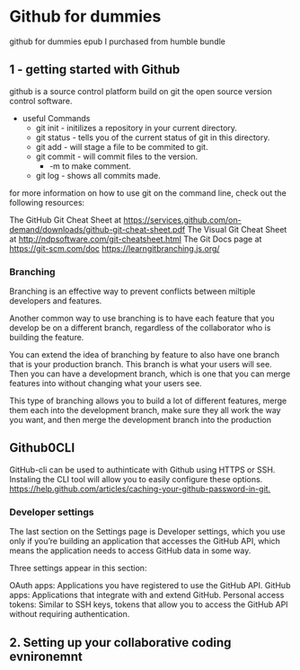 # Github for dummies

github for dummies epub I purchased from humble bundle

## 1 - getting started with Github

github is a source control platform build on git the open source version control software.

* useful Commands
  * git init - initilizes a repository in your current directory.
  * git status - tells you of the current status of git in this directory.
  * git add - will stage a file to be commited to git.
  * git commit - will commit files to the version.
    * -m to make comment.
  * git log - shows all commits made.

for more information on how to use git on the command line, check out the following resources:

The GitHub Git Cheat Sheet at <https://services.github.com/on-demand/downloads/github-git-cheat-sheet.pdf>
The Visual Git Cheat Sheet at <http://ndpsoftware.com/git-cheatsheet.html>
The Git Docs page at <https://git-scm.com/doc>
<https://learngitbranching.js.org/>

### Branching

Branching is an effective way to prevent conflicts between miltiple developers and features.

Another common way to use branching is to have each feature that you develop be on a different branch, regardless of the collaborator who is building the feature.

You can extend the idea of branching by feature to also have one branch that is your production branch. This branch is what your users will see. Then you can have a development branch, which is one that you can merge features into without changing what your users see.

This type of branching allows you to build a lot of different features, merge them each into the development branch, make sure they all work the way you want, and then merge the development branch into the production

## Github0CLI

GitHub-cli can be used to authinticate with Github using HTTPS or SSH. Instaling the CLI tool will allow you to easily configure these options. <https://help.github.com/articles/caching-your-github-password-in-git.>

### Developer settings
The last section on the Settings page is Developer settings, which you use only if you’re building an application that accesses the GitHub API, which means the application needs to access GitHub data in some way.

Three settings appear in this section:

OAuth apps: Applications you have registered to use the GitHub API.
GitHub apps: Applications that integrate with and extend GitHub.
Personal access tokens: Similar to SSH keys, tokens that allow you to access the GitHub API without requiring authentication.

## 2. Setting up your collaborative coding evnironemnt


